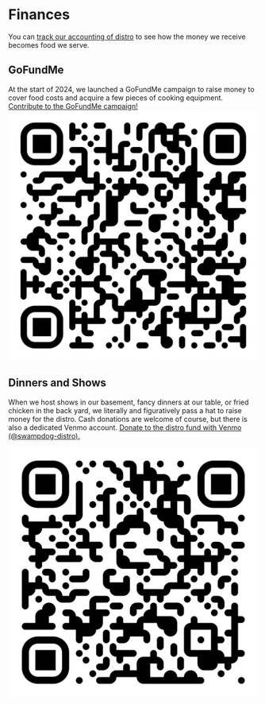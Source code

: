 # Finances
You can [track our accounting of distro](https://docs.google.com/spreadsheets/d/1FN2MsiddUhml-wRD7RpK3K_PgpTI-jSUwXjg3bW4pOY/edit?usp=sharing) to see how the money we receive becomes food we serve.

## GoFundMe
At the start of 2024, we launched a GoFundMe campaign to raise money to cover food costs and acquire a few pieces of cooking equipment. [Contribute to the GoFundMe campaign!](https://www.gofundme.com/create/fundraiser/help-swamp-dog-hobble-feed-nyc-migrants)
![go-fund-me-donation-qr-code](./public/images/distro-gofundme-qr.svg)

## Dinners and Shows
When we host shows in our basement, fancy dinners at our table, or fried chicken in the back yard, we literally and figuratively pass a hat to raise money for the distro. Cash donations are welcome of course, but there is also a dedicated Venmo account. [Donate to the distro fund with Venmo (@swampdog-distro).](https://account.venmo.com/u/swampdog-distro)

![venmo-donation-qr-code](./public/images/distro-venmo-qr.svg)
